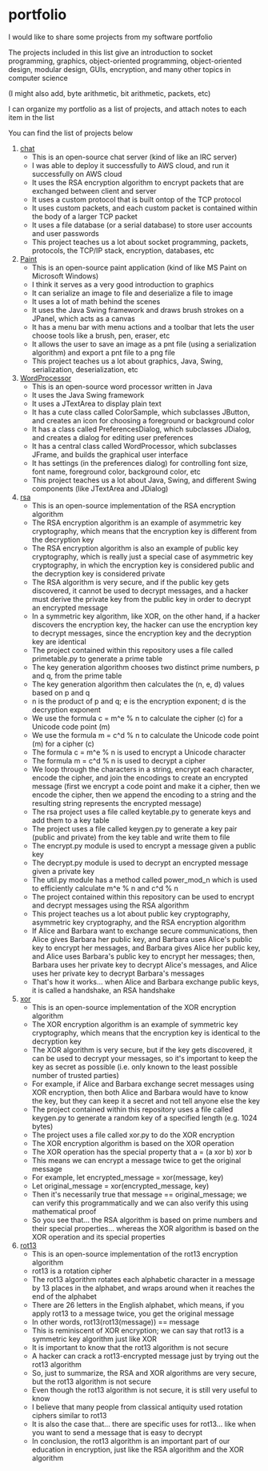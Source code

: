 # portfolio

I would like to share some projects from my software portfolio

The projects included in this list give an introduction to socket programming, graphics, object-oriented programming, object-oriented design, modular design, GUIs, encryption, and many other topics in computer science

(I might also add, byte arithmetic, bit arithmetic, packets, etc)

I can organize my portfolio as a list of projects, and attach notes to each item in the list

You can find the list of projects below

1. [chat](https://github.com/ataylor89/chat)
    - This is an open-source chat server (kind of like an IRC server)
    - I was able to deploy it successfully to AWS cloud, and run it successfully on AWS cloud
    - It uses the RSA encryption algorithm to encrypt packets that are exchanged between client and server
    - It uses a custom protocol that is built ontop of the TCP protocol
    - It uses custom packets, and each custom packet is contained within the body of a larger TCP packet
    - It uses a file database (or a serial database) to store user accounts and user passwords
    - This project teaches us a lot about socket programming, packets, protocols, the TCP/IP stack, encryption, databases, etc
2. [Paint](https://github.com/ataylor89/Paint)
    - This is an open-source paint application (kind of like MS Paint on Microsoft Windows)
    - I think it serves as a very good introduction to graphics
    - It can serialize an image to file and deserialize a file to image
    - It uses a lot of math behind the scenes
    - It uses the Java Swing framework and draws brush strokes on a JPanel, which acts as a canvas
    - It has a menu bar with menu actions and a toolbar that lets the user choose tools like a brush, pen, eraser, etc
    - It allows the user to save an image as a pnt file (using a serialization algorithm) and export a pnt file to a png file
    - This project teaches us a lot about graphics, Java, Swing, serialization, deserialization, etc
3. [WordProcessor](https://github.com/ataylor89/WordProcessor)
    - This is an open-source word processor written in Java
    - It uses the Java Swing framework
    - It uses a JTextArea to display plain text
    - It has a cute class called ColorSample, which subclasses JButton, and creates an icon for choosing a foreground or background color
    - It has a class called PreferencesDialog, which subclasses JDialog, and creates a dialog for editing user preferences
    - It has a central class called WordProcessor, which subclasses JFrame, and builds the graphical user interface
    - It has settings (in the preferences dialog) for controlling font size, font name, foreground color, background color, etc
    - This project teaches us a lot about Java, Swing, and different Swing components (like JTextArea and JDialog)
4. [rsa](https://github.com/ataylor89/rsa)
    - This is an open-source implementation of the RSA encryption algorithm
    - The RSA encryption algorithm is an example of asymmetric key cryptography, which means that the encryption key is different from the decryption key
    - The RSA encryption algorithm is also an example of public key cryptography, which is really just a special case of asymmetric key cryptography, in which the encryption key is considered public and the decryption key is considered private
    - The RSA algorithm is very secure, and if the public key gets discovered, it cannot be used to decrypt messages, and a hacker must derive the private key from the public key in order to decrypt an encrypted message
    - In a symmetric key algorithm, like XOR, on the other hand, if a hacker discovers the encryption key, the hacker can use the encryption key to decrypt messages, since the encryption key and the decryption key are identical
    - The project contained within this repository uses a file called primetable.py to generate a prime table
    - The key generation algorithm chooses two distinct prime numbers, p and q, from the prime table
    - The key generation algorithm then calculates the (n, e, d) values based on p and q
    - n is the product of p and q; e is the encryption exponent; d is the decryption exponent
    - We use the formula c = m^e % n to calculate the cipher (c) for a Unicode code point (m)
    - We use the formula m = c^d % n to calculate the Unicode code point (m) for a cipher (c)
    - The formula c = m^e % n is used to encrypt a Unicode character
    - The formula m = c^d % n is used to decrypt a cipher
    - We loop through the characters in a string, encrypt each character, encode the cipher, and join the encodings to create an encrypted message (first we encrypt a code point and make it a cipher, then we encode the cipher, then we append the encoding to a string and the resulting string represents the encrypted message)
    - The rsa project uses a file called keytable.py to generate keys and add them to a key table
    - The project uses a file called keygen.py to generate a key pair (public and private) from the key table and write them to file
    - The encrypt.py module is used to encrypt a message given a public key
    - The decrypt.py module is used to decrypt an encrypted message given a private key
    - The util.py module has a method called power_mod_n which is used to efficiently calculate m^e % n and c^d % n
    - The project contained within this repository can be used to encrypt and decrypt messages using the RSA algorithm
    - This project teaches us a lot about public key cryptography, asymmetric key cryptography, and the RSA encryption algorithm
    - If Alice and Barbara want to exchange secure communications, then Alice gives Barbara her public key, and Barbara uses Alice's public key to encrypt her messages, and Barbara gives Alice her public key, and Alice uses Barbara's public key to encrypt her messages; then, Barbara uses her private key to decrypt Alice's messages, and Alice uses her private key to decrypt Barbara's messages
    - That's how it works... when Alice and Barbara exchange public keys, it is called a handshake, an RSA handshake
5. [xor](https://github.com/ataylor89/xor)
    - This is an open-source implementation of the XOR encryption algorithm
    - The XOR encryption algorithm is an example of symmetric key cryptography, which means that the encryption key is identical to the decryption key
    - The XOR algorithm is very secure, but if the key gets discovered, it can be used to decrypt your messages, so it's important to keep the key as secret as possible (i.e. only known to the least possible number of trusted parties)
    - For example, if Alice and Barbara exchange secret messages using XOR encryption, then both Alice and Barbara would have to know the key, but they can keep it a secret and not tell anyone else the key
    - The project contained within this repository uses a file called keygen.py to generate a random key of a specified length (e.g. 1024 bytes)
    - The project uses a file called xor.py to do the XOR encryption
    - The XOR encryption algorithm is based on the XOR operation
    - The XOR operation has the special property that a = (a xor b) xor b
    - This means we can encrypt a message twice to get the original message
    - For example, let encrypted_message = xor(message, key)
    - Let original_message = xor(encrypted_message, key)
    - Then it's necessarily true that message == original_message; we can verify this programmatically and we can also verify this using mathematical proof
    - So you see that... the RSA algorithm is based on prime numbers and their special properties... whereas the XOR algorithm is based on the XOR operation and its special properties
6. [rot13](https://github.com/ataylor89/rot13)
    - This is an open-source implementation of the rot13 encryption algorithm
    - rot13 is a rotation cipher
    - The rot13 algorithm rotates each alphabetic character in a message by 13 places in the alphabet, and wraps around when it reaches the end of the alphabet
    - There are 26 letters in the English alphabet, which means, if you apply rot13 to a message twice, you get the original message
    - In other words, rot13(rot13(message)) == message
    - This is reminiscent of XOR encryption; we can say that rot13 is a symmetric key algorithm just like XOR
    - It is important to know that the rot13 algorithm is not secure
    - A hacker can crack a rot13-encrypted message just by trying out the rot13 algorithm
    - So, just to summarize, the RSA and XOR algorithms are very secure, but the rot13 algorithm is not secure
    - Even though the rot13 algorithm is not secure, it is still very useful to know
    - I believe that many people from classical antiquity used rotation ciphers similar to rot13
    - It is also the case that... there are specific uses for rot13... like when you want to send a message that is easy to decrypt
    - In conclusion, the rot13 algorithm is an important part of our education in encryption, just like the RSA algorithm and the XOR algorithm
